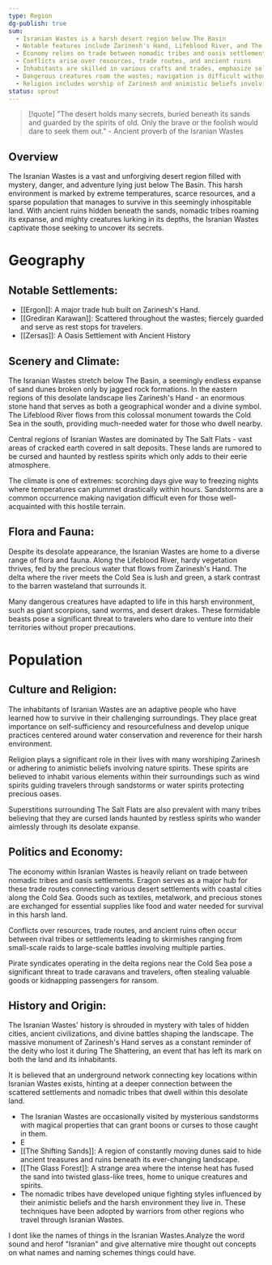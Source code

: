 ```yaml
---
type: Region
dg-publish: true
sum:
  - Isranian Wastes is a harsh desert region below The Basin
  - Notable features include Zarinesh's Hand, Lifeblood River, and The Salt Flats
  - Economy relies on trade between nomadic tribes and oasis settlements, with Eragon as a major hub
  - Conflicts arise over resources, trade routes, and ancient ruins
  - Inhabitants are skilled in various crafts and trades, emphasize self-sufficiency and resourcefulness
  - Dangerous creatures roam the wastes; navigation is difficult without experienced guides
  - Religion includes worship of Zarinesh and animistic beliefs involving nature spirits
status: sprout
---
```

> [!quote] "The desert holds many secrets, buried beneath its sands and guarded by the spirits of old. Only the brave or the foolish would dare to seek them out." - Ancient proverb of the Isranian Wastes

## Overview
The Isranian Wastes is a vast and unforgiving desert region filled with mystery, danger, and adventure lying just below The Basin. This harsh environment is marked by extreme temperatures, scarce resources, and a sparse population that manages to survive in this seemingly inhospitable land. With ancient ruins hidden beneath the sands, nomadic tribes roaming its expanse, and mighty creatures lurking in its depths, the Isranian Wastes captivate those seeking to uncover its secrets.

# Geography
## Notable Settlements:
- [[Ergon]]: A major trade hub built on Zarinesh's Hand.
- [[Grediran Karawan]]: Scattered throughout the wastes; fiercely guarded and serve as rest stops for travelers.
- [[Zersas]]: A Oasis Settlement with Ancient History

## Scenery and Climate:
The Isranian Wastes stretch below The Basin, a seemingly endless expanse of sand dunes broken only by jagged rock formations. In the eastern regions of this desolate landscape lies Zarinesh's Hand - an enormous stone hand that serves as both a geographical wonder and a divine symbol. The Lifeblood River flows from this colossal monument towards the Cold Sea in the south, providing much-needed water for those who dwell nearby.

Central regions of Isranian Wastes are dominated by The Salt Flats - vast areas of cracked earth covered in salt deposits. These lands are rumored to be cursed and haunted by restless spirits which only adds to their eerie atmosphere.

The climate is one of extremes: scorching days give way to freezing nights where temperatures can plummet drastically within hours. Sandstorms are a common occurrence making navigation difficult even for those well-acquainted with this hostile terrain.

## Flora and Fauna:
Despite its desolate appearance, the Isranian Wastes are home to a diverse range of flora and fauna. Along the Lifeblood River, hardy vegetation thrives, fed by the precious water that flows from Zarinesh's Hand. The delta where the river meets the Cold Sea is lush and green, a stark contrast to the barren wasteland that surrounds it.

Many dangerous creatures have adapted to life in this harsh environment, such as giant scorpions, sand worms, and desert drakes. These formidable beasts pose a significant threat to travelers who dare to venture into their territories without proper precautions.

# Population
## Culture and Religion:
The inhabitants of Isranian Wastes are an adaptive people who have learned how to survive in their challenging surroundings. They place great importance on self-sufficiency and resourcefulness and develop unique practices centered around water conservation and reverence for their harsh environment.

Religion plays a significant role in their lives with many worshiping Zarinesh or adhering to animistic beliefs involving nature spirits. These spirits are believed to inhabit various elements within their surroundings such as wind spirits guiding travelers through sandstorms or water spirits protecting precious oases.

Superstitions surrounding The Salt Flats are also prevalent with many tribes believing that they are cursed lands haunted by restless spirits who wander aimlessly through its desolate expanse.

## Politics and Economy:
The economy within Isranian Wastes is heavily reliant on trade between nomadic tribes and oasis settlements. Eragon serves as a major hub for these trade routes connecting various desert settlements with coastal cities along the Cold Sea. Goods such as textiles, metalwork, and precious stones are exchanged for essential supplies like food and water needed for survival in this harsh land.

Conflicts over resources, trade routes, and ancient ruins often occur between rival tribes or settlements leading to skirmishes ranging from small-scale raids to large-scale battles involving multiple parties.

Pirate syndicates operating in the delta regions near the Cold Sea pose a significant threat to trade caravans and travelers, often stealing valuable goods or kidnapping passengers for ransom.

## History and Origin:
The Isranian Wastes' history is shrouded in mystery with tales of hidden cities, ancient civilizations, and divine battles shaping the landscape. The massive monument of Zarinesh's Hand serves as a constant reminder of the deity who lost it during The Shattering, an event that has left its mark on both the land and its inhabitants.

It is believed that an underground network connecting key locations within Isranian Wastes exists, hinting at a deeper connection between the scattered settlements and nomadic tribes that dwell within this desolate land.



- The Isranian Wastes are occasionally visited by mysterious sandstorms with magical properties that can grant boons or curses to those caught in them.
- E
- [[The Shifting Sands]]: A region of constantly moving dunes said to hide ancient treasures and ruins beneath its ever-changing landscape.
- [[The Glass Forest]]: A strange area where the intense heat has fused the sand into twisted glass-like trees, home to unique creatures and spirits.
- The nomadic tribes have developed unique fighting styles influenced by their animistic beliefs and the harsh environment they live in. These techniques have been adopted by warriors from other regions who travel through Isranian Wastes.


I dont like the names of things in the Isranian Wastes.Analyze the word sound and herof "Isranian" and give alternative mire thought out concepts on what names and naming schemes  things could have.
